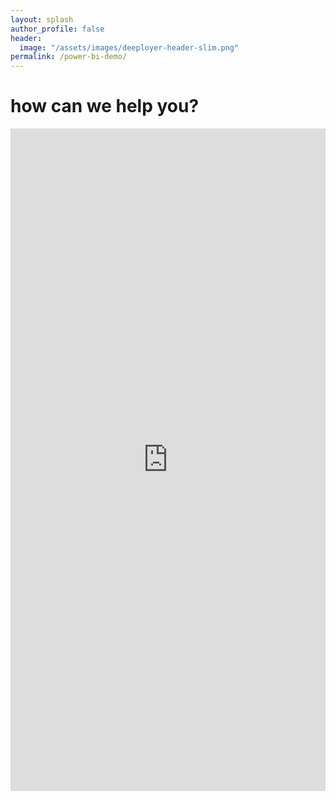 ```yaml
---
layout: splash
author_profile: false
header:
  image: "/assets/images/deeployer-header-slim.png"
permalink: /power-bi-demo/
---
```


# how can we help you?

<iframe title="POC_PowerBI - localhost" width="100%" height="1060" src="https://app.powerbi.com/view?r=eyJrIjoiYTkxMzQyNGEtNWFhZi00NzQ1LTg1MjUtMjRiNDJlNWNmZTI0IiwidCI6IjhlYWM1NTVlLWJkYjQtNGVlYy05Y2NiLWY0ODg0MDQ3YTEwNSJ9" frameborder="0" allowFullScreen="true"></iframe>
